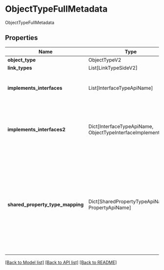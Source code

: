 # ObjectTypeFullMetadata

ObjectTypeFullMetadata

## Properties
| Name | Type | Required | Description |
| ------------ | ------------- | ------------- | ------------- |
**object_type** | ObjectTypeV2 | Yes |  |
**link_types** | List[LinkTypeSideV2] | Yes |  |
**implements_interfaces** | List[InterfaceTypeApiName] | Yes | A list of interfaces that this object type implements. |
**implements_interfaces2** | Dict[InterfaceTypeApiName, ObjectTypeInterfaceImplementation] | Yes | A list of interfaces that this object type implements and how it implements them. |
**shared_property_type_mapping** | Dict[SharedPropertyTypeApiName, PropertyApiName] | Yes | A map from shared property type API name to backing local property API name for the shared property types  present on this object type.  |


[[Back to Model list]](../../../README.md#models-v1-link) [[Back to API list]](../../../README.md#documentation-for-api-endpoints) [[Back to README]](../../../README.md)
